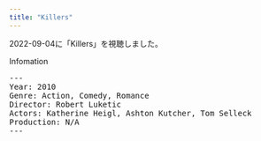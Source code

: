 ```yaml
---
title: "Killers"
---
```

2022-09-04に「Killers」を視聴しました。

Infomation
<pre>
---
Year: 2010
Genre: Action, Comedy, Romance
Director: Robert Luketic
Actors: Katherine Heigl, Ashton Kutcher, Tom Selleck
Production: N/A
---
</pre>